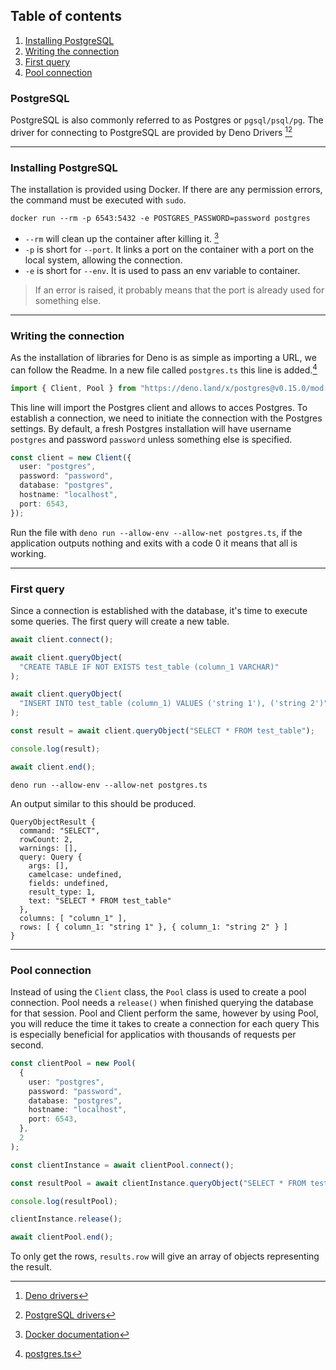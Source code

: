 ## Table of contents

1. [Installing PostgreSQL](#installing-postgresql)
2. [Writing the connection](#writing-the-connection)
3. [First query](#first-query)
4. [Pool connection](#pool-connection)


### PostgreSQL

PostgreSQL is also commonly referred to as Postgres or `pgsql/psql/pg`.
The driver for connecting to PostgreSQL are provided by Deno Drivers [^1][^2]

---

### Installing PostgreSQL

The installation is provided using Docker. If there are any permission errors, the command must be executed with `sudo`.

```shell
docker run --rm -p 6543:5432 -e POSTGRES_PASSWORD=password postgres
```

- `--rm` will clean up the container after killing it. [^3]
- `-p` is short for `--port`. It links a port on the container with a port on the local system, allowing the connection.
- `-e` is short for `--env`. It is used to pass an env variable to container.

> If an error is raised, it probably means that the port is already used for something else. 

---

### Writing the connection

As the installation of libraries for Deno is as simple as importing a URL, we can follow the Readme.
In a new file called `postgres.ts` this line is added.[^4]

```ts
import { Client, Pool } from "https://deno.land/x/postgres@v0.15.0/mod.ts";
```

This line will import the Postgres client and allows to acces Postgres.
To establish a connection, we need to initiate the connection with the Postgres settings.
By default, a fresh Postgres installation will have username `postgres` and password `password` unless something else is specified.

```typescript
const client = new Client({
  user: "postgres",
  password: "password",
  database: "postgres",
  hostname: "localhost",
  port: 6543,
});
```

Run the file with `deno run --allow-env --allow-net postgres.ts`, if the application outputs nothing and exits with a code 0 it means that all is working.

---

### First query

Since a connection is established with the database, it's time to execute some queries.
The first query will create a new table.

```ts
await client.connect();

await client.queryObject(
  "CREATE TABLE IF NOT EXISTS test_table (column_1 VARCHAR)"
);

await client.queryObject(
  "INSERT INTO test_table (column_1) VALUES ('string 1'), ('string 2')"
);

const result = await client.queryObject("SELECT * FROM test_table");

console.log(result);

await client.end();
```

```shell
deno run --allow-env --allow-net postgres.ts
```

An output similar to this should be produced.

```shell
QueryObjectResult {
  command: "SELECT",
  rowCount: 2,
  warnings: [],
  query: Query {
    args: [],
    camelcase: undefined,
    fields: undefined,
    result_type: 1,
    text: "SELECT * FROM test_table"
  },
  columns: [ "column_1" ],
  rows: [ { column_1: "string 1" }, { column_1: "string 2" } ]
}
```

---

### Pool connection

Instead of using the `Client` class, the `Pool` class is used to create a pool connection. Pool needs a `release()` when finished querying the database for that session. Pool and Client perform the same, however by using Pool, you will reduce the time it takes to create a connection for each query This is especially beneficial for applicatios with thousands of requests per second. 

```ts
const clientPool = new Pool(
  {
    user: "postgres",
    password: "password",
    database: "postgres",
    hostname: "localhost",
    port: 6543,
  },
  2
);

const clientInstance = await clientPool.connect();

const resultPool = await clientInstance.queryObject("SELECT * FROM test_table");

console.log(resultPool);

clientInstance.release();

await clientPool.end();
```

To only get the rows, `results.row` will give an array of objects representing the result.

[^1]: [Deno drivers](https://github.com/denodrivers)
[^2]: [PostgreSQL drivers](https://github.com/denodrivers/postgres)
[^3]: [Docker documentation](https://docs.docker.com/engine/reference/run/#clean-up---rm)
[^4]: [postgres.ts](postgres.ts)